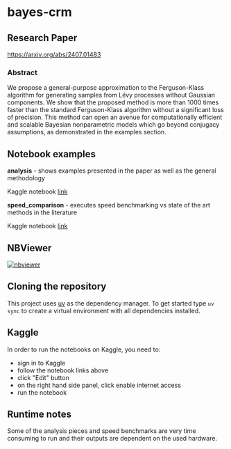 # bayes-crm

## Research Paper
https://arxiv.org/abs/2407.01483

### Abstract
We propose a general-purpose approximation to the Ferguson-Klass algorithm for generating samples from Lévy processes without Gaussian components. We show that the proposed method is more than 1000 times faster than the standard Ferguson-Klass algorithm without a significant loss of precision. This method can open an avenue for computationally efficient and scalable Bayesian nonparametric models which go beyond conjugacy assumptions, as demonstrated in the examples section.

## Notebook examples
**analysis** - shows examples presented in the paper as well as the general methodology

Kaggle notebook [link](https://www.kaggle.com/code/dawidbernaciak/notebook70185d5f00)

**speed_comparison** - executes speed benchmarking vs state of the art methods in the literature 

Kaggle notebook [link](https://www.kaggle.com/code/dawidbernaciak/notebook169fa6903e)

## NBViewer
[![nbviewer](https://raw.githubusercontent.com/jupyter/design/master/logos/Badges/nbviewer_badge.svg)](https://nbviewer.org/github/dbernaciak/bayes-crm/tree/main/notebooks/)

## Cloning the repository
This project uses [uv](https://docs.astral.sh/uv/getting-started/) as the dependency manager. To get started type ```uv sync``` to create a virtual environment with all dependencies installed.

## Kaggle
In order to run the notebooks on Kaggle, you need to:
* sign in to Kaggle
* follow the notebook links above
* click "Edit" button
* on the right hand side panel, click enable internet access
* run the notebook

## Runtime notes
Some of the analysis pieces and speed benchmarks are very time consuming to run and their outputs are dependent on the used hardware.
